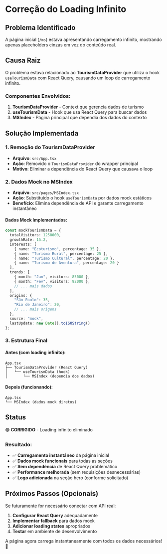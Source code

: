 # Correção do Loading Infinito

## Problema Identificado

A página inicial (`/ms`) estava apresentando carregamento infinito, mostrando apenas placeholders cinzas em vez do conteúdo real.

## Causa Raiz

O problema estava relacionado ao **TourismDataProvider** que utiliza o hook `useTourismData` com React Query, causando um loop de carregamento infinito.

### Componentes Envolvidos:
1. **TourismDataProvider** - Context que gerencia dados de turismo
2. **useTourismData** - Hook que usa React Query para buscar dados
3. **MSIndex** - Página principal que dependia dos dados do contexto

## Solução Implementada

### 1. **Remoção do TourismDataProvider**
- **Arquivo**: `src/App.tsx`
- **Ação**: Removido o `TourismDataProvider` do wrapper principal
- **Motivo**: Eliminar a dependência do React Query que causava o loop

### 2. **Dados Mock no MSIndex**
- **Arquivo**: `src/pages/MSIndex.tsx`
- **Ação**: Substituído o hook `useTourismData` por dados mock estáticos
- **Benefício**: Elimina dependência de API e garante carregamento instantâneo

#### Dados Mock Implementados:
```typescript
const mockTourismData = {
  totalVisitors: 1250000,
  growthRate: 15.2,
  interests: [
    { name: "Ecoturismo", percentage: 35 },
    { name: "Turismo Rural", percentage: 25 },
    { name: "Turismo Cultural", percentage: 20 },
    { name: "Turismo de Aventura", percentage: 20 }
  ],
  trends: [
    { month: "Jan", visitors: 85000 },
    { month: "Fev", visitors: 92000 },
    // ... mais dados
  ],
  origins: {
    "São Paulo": 35,
    "Rio de Janeiro": 20,
    // ... mais origens
  },
  source: "mock",
  lastUpdate: new Date().toISOString()
};
```

### 3. **Estrutura Final**

#### Antes (com loading infinito):
```
App.tsx
├── TourismDataProvider (React Query)
│   └── useTourismData (hook)
│       └── MSIndex (dependia dos dados)
```

#### Depois (funcionando):
```
App.tsx
└── MSIndex (dados mock diretos)
```

## Status

🟢 **CORRIGIDO** - Loading infinito eliminado

### Resultado:
- ✅ **Carregamento instantâneo** da página inicial
- ✅ **Dados mock funcionais** para todas as seções
- ✅ **Sem dependência** de React Query problemático
- ✅ **Performance melhorada** (sem requisições desnecessárias)
- ✅ **Logo adicionada** na seção hero (conforme solicitado)

## Próximos Passos (Opcionais)

Se futuramente for necessário conectar com API real:
1. **Configurar React Query** adequadamente
2. **Implementar fallback** para dados mock
3. **Adicionar loading states** apropriados
4. **Testar** em ambiente de desenvolvimento

A página agora carrega instantaneamente com todos os dados necessários! 🎉




